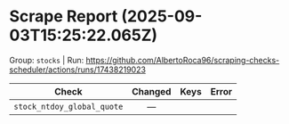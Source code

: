 # Scrape Report (2025-09-03T15:25:22.065Z)

Group: `stocks`  |  Run: https://github.com/AlbertoRoca96/scraping-checks-scheduler/actions/runs/17438219023

| Check | Changed | Keys | Error |
|---|:---:|:--|:--|
| `stock_ntdoy_global_quote` | — |  |  |
